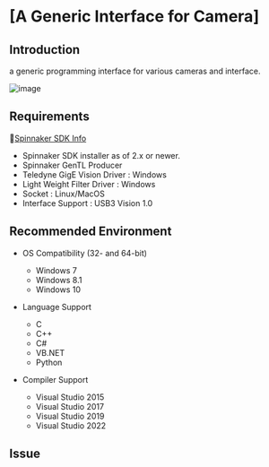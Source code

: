 #  **[A Generic Interface for Camera]** 




<!-- 🔗[링크이름](https://www.acmicpc.net/problem/11404) -->







## Introduction
a generic programming interface for various cameras and interface.

![image](https://github.com/user-attachments/assets/67e56c6d-0ebf-4c7a-9e54-92565407acae)


## Requirements

🔗[Spinnaker SDK Info](https://www.teledynevisionsolutions.com/ko-kr/support/support-center/documentation/?q=Spinnaker+SDK+&page=1)
 - Spinnaker SDK installer as of 2.x or newer.
 - Spinnaker GenTL Producer
 - Teledyne GigE Vision Driver : Windows 
 - Light Weight Filter Driver : Windows 
 - Socket : Linux/MacOS
 - Interface Support : USB3 Vision 1.0


## Recommended Environment

 - OS Compatibility (32- and 64-bit)
   - Windows 7
   - Windows 8.1
   - Windows 10

 - Language Support
   - C
   - C++
   - C#
   - VB.NET
   - Python
     
 - Compiler Support
   - Visual Studio 2015
   - Visual Studio 2017
   - Visual Studio 2019
   - Visual Studio 2022


## Issue
